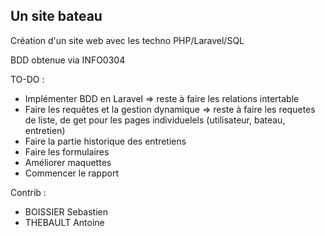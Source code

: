 ## Un site bateau

Création d'un site web avec les techno PHP/Laravel/SQL

BDD obtenue via INFO0304

TO-DO :
+ Implémenter BDD en Laravel => reste à faire les relations intertable
+ Faire les requêtes et la gestion dynamique => reste à faire les requetes de liste, de get pour les pages individuelels (utilisateur, bateau, entretien)
+ Faire la partie historique des entretiens
+ Faire les formulaires
+ Améliorer maquettes
+ Commencer le rapport


Contrib :
- BOISSIER Sebastien
- THEBAULT Antoine

	
